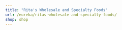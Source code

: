 ```yaml
---
title: "Rita's Wholesale and Specialty Foods"
url: /eureka/ritas-wholesale-and-specialty-foods/
shop: shop
---
```

